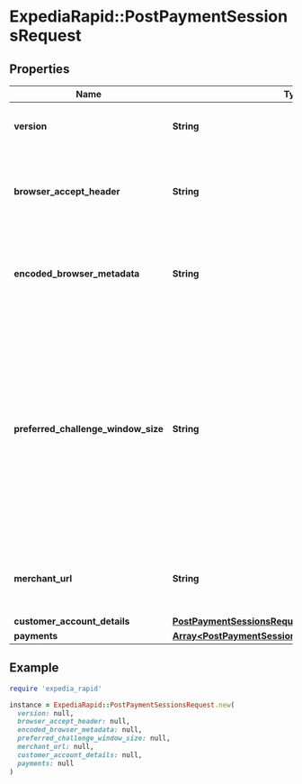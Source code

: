 # ExpediaRapid::PostPaymentSessionsRequest

## Properties

| Name | Type | Description | Notes |
| ---- | ---- | ----------- | ----- |
| **version** | **String** | The version of the EgPayments.js library. |  |
| **browser_accept_header** | **String** | The customer&#39;s browser accept header that was used in the booking request. |  |
| **encoded_browser_metadata** | **String** | Encoded browser metadata, provided by the EgPayments.js library. |  |
| **preferred_challenge_window_size** | **String** | The preferred window size that needs to be displayed to the customer. Following are the possible values of this field:   * &#x60;extra_small&#x60;: 250 x 400   * &#x60;small&#x60;: 390 x 400   * &#x60;medium&#x60;: 600 x 400   * &#x60;large&#x60;: 500 x 600   * &#x60;full_screen&#x60;: Full screen  |  |
| **merchant_url** | **String** | Fully qualified URL of merchant website or customer care site. |  |
| **customer_account_details** | [**PostPaymentSessionsRequestCustomerAccountDetails**](PostPaymentSessionsRequestCustomerAccountDetails.md) |  |  |
| **payments** | [**Array&lt;PostPaymentSessionsRequestPaymentsInner&gt;**](PostPaymentSessionsRequestPaymentsInner.md) |  |  |

## Example

```ruby
require 'expedia_rapid'

instance = ExpediaRapid::PostPaymentSessionsRequest.new(
  version: null,
  browser_accept_header: null,
  encoded_browser_metadata: null,
  preferred_challenge_window_size: null,
  merchant_url: null,
  customer_account_details: null,
  payments: null
)
```

